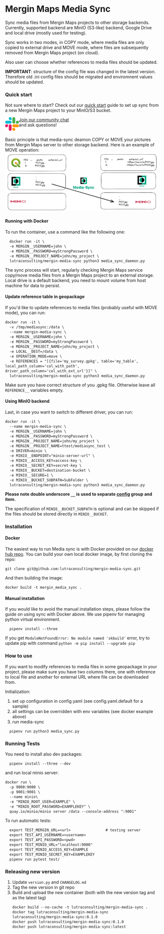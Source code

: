 # Mergin Maps Media Sync
Sync media files from Mergin Maps projects to other storage backends. Currently, supported backend are MinIO (S3-like) backend, Google Drive and local drive (mostly used for testing).

Sync works in two modes, in COPY mode, where media files are only copied to external drive and MOVE mode, where files are
subsequently removed from Mergin Maps project (on cloud).

Also user can choose whether references to media files should be updated.

**IMPORTANT**: structure of the config file was changed in the latest version. Therefore old .ini config files should be migrated and enviromnent values should be updated.

### Quick start

Not sure where to start? Check out our [quick start](docs/quick_start.md) guide to set up sync from a new Mergin Maps project to your MinIO/S3 bucket.

<div><img align="left" width="45" height="45" src="https://raw.githubusercontent.com/MerginMaps/docs/main/src/public/slack.svg"><a href="https://merginmaps.com/community/join">Join our community chat</a><br/>and ask questions!</div><br />

Basic principle is that media-sync deamon COPY or MOVE your pictures from Mergin Maps server to other storage backend. Here is an example of MOVE operation:
![Overview](docs/images/overview.png)

#### Running with Docker
To run the container, use a command like the following one:
```shell
  docker run -it \
  -e MERGIN__USERNAME=john \
  -e MERGIN__PASSWORD=myStrongPassword \
  -e MERGIN__PROJECT_NAME=john/my_project \
  lutraconsulting/mergin-media-sync python3 media_sync_daemon.py
```
The sync process will start, regularly checking Mergin Maps service copy/move media files from a Mergin Maps project to an external storage.
Local drive is a default backend, you need to mount volume from host machine for data to persist.

#### Update reference table in geopackage
If you'd like to update references to media files (probably useful with MOVE mode), you can run:
```shell
docker run -it \
  -v /tmp/mediasync:/data \
  --name mergin-media-sync \
  -e MERGIN__USERNAME=john \
  -e MERGIN__PASSWORD=myStrongPassword \
  -e MERGIN__PROJECT_NAME=john/my_project \
  -e LOCAL__DEST=/data \
  -e OPERATION_MODE=move \
  -e REFERENCES = "[{file='my_survey.gpkg', table='my_table', local_path_column='col_with_path', driver_path_column='col_with_ext_url'}]" \
  lutraconsulting/mergin-media-sync python3 media_sync_daemon.py
```
Make sure you have correct structure of you .gpkg file. Otherwise leave all `REFERENCE__` variables empty.

#### Using MinIO backend
Last, in case you want to switch to different driver, you can run:
```shell
docker run -it \
  --name mergin-media-sync \
  -e MERGIN__USERNAME=john \
  -e MERGIN__PASSWORD=myStrongPassword \
  -e MERGIN__PROJECT_NAME=john/my_project \
  -e MERGIN__PROJECT_NAME=ttest/mediasync_test \
  -e DRIVER=minio \
  -e MINIO__ENDPOINT="minio-server-url" \
  -e MINIO__ACCESS_KEY=access-key \
  -e MINIO__SECRET_KEY=secret-key \
  -e MINIO__BUCKET=destination-bucket \
  -e MINIO__SECURE=1 \
  -e MINIO__BUCKET_SUBPATH=SubFolder \
  lutraconsulting/mergin-media-sync python3 media_sync_daemon.py
```

**Please note double underscore `__` is used to separate [config](config.yaml.default) group and item.**

The specification of `MINIO__BUCKET_SUBPATH` is optional and can be skipped if the files should be stored directly in `MINIO__BUCKET`.

### Installation

#### Docker
The easiest way to run Media sync is with Docker provided on our [docker hub repo](https://hub.docker.com/repository/docker/lutraconsulting/mergin-media-sync). You can build your own local docker image, by first cloning the repo:

```
git clone git@github.com:lutraconsulting/mergin-media-sync.git
```

And then building the image:

```
docker build -t mergin_media_sync .
```
#### Manual installation

If you would like to avoid the manual installation steps, please follow the guide on using sync with Docker above. We use pipenv for managing python virtual environment.

```shell
  pipenv install --three
```

If you get `ModuleNotFoundError: No module named 'skbuild'` error, try to update pip with command
`python -m pip install --upgrade pip`


### How to use

If you want to modify references to media files in some geopackage in your project, please make sure you have two columns there,
one with reference to local file and another for external URL where file can be downloaded from.

Initialization:

1. set up configuration in config.yaml  (see config.yaml.default for a sample)
2. all settings can be overridden with env variables (see docker example above)
3. run media-sync
```shell
  pipenv run python3 media_sync.py
```

### Running Tests
You need to install also dev packages:
```shell
  pipenv install --three --dev
```

and run local minio server:
```shell
docker run \
  -p 9000:9000 \
  -p 9001:9001 \
  --name minio\
  -e "MINIO_ROOT_USER=EXAMPLE" \
  -e "MINIO_ROOT_PASSWORD=EXAMPLEKEY" \
  quay.io/minio/minio server /data --console-address ":9001"
```

To run automatic tests:
```shell
  export TEST_MERGIN_URL=<url>                # testing server
  export TEST_API_USERNAME=<username>
  export TEST_API_PASSWORD=<pwd>
  export TEST_MINIO_URL="localhost:9000"
  export TEST_MINIO_ACCESS_KEY=EXAMPLE
  export TEST_MINIO_SECRET_KEY=EXAMPLEKEY
  pipenv run pytest test/
```

### Releasing new version

1. Update `version.py` and `CHANGELOG.md`
2. Tag the new version in git repo
3. Build and upload the new container (both with the new version tag and as the latest tag)
   ```
   docker build --no-cache -t lutraconsulting/mergin-media-sync .
   docker tag lutraconsulting/mergin-media-sync lutraconsulting/mergin-media-sync:0.1.0
   docker push lutraconsulting/mergin-media-sync:0.1.0
   docker push lutraconsulting/mergin-media-sync:latest
